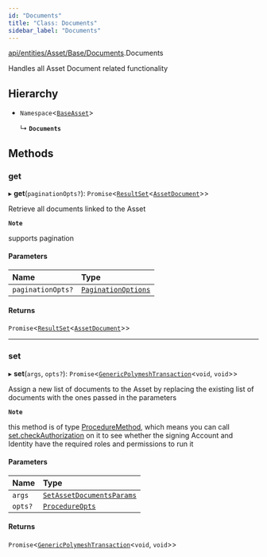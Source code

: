 ```yaml
---
id: "Documents"
title: "Class: Documents"
sidebar_label: "Documents"
---
```


[api/entities/Asset/Base/Documents](../../../../../../modules/API/Entities/Asset/Base/Documents/Documents.md).Documents

Handles all Asset Document related functionality

## Hierarchy

- `Namespace`<[`BaseAsset`](../BaseAsset/BaseAsset.md)\>

  ↳ **`Documents`**

## Methods

### get

▸ **get**(`paginationOpts?`): `Promise`<[`ResultSet`](../../../../../../interfaces/Types/ResultSet/ResultSet.md)<[`AssetDocument`](../../../../../../interfaces/Types/AssetDocument/AssetDocument.md)\>\>

Retrieve all documents linked to the Asset

**`Note`**

 supports pagination

#### Parameters

| Name | Type |
| :------ | :------ |
| `paginationOpts?` | [`PaginationOptions`](../../../../../../interfaces/Types/PaginationOptions/PaginationOptions.md) |

#### Returns

`Promise`<[`ResultSet`](../../../../../../interfaces/Types/ResultSet/ResultSet.md)<[`AssetDocument`](../../../../../../interfaces/Types/AssetDocument/AssetDocument.md)\>\>

___

### set

▸ **set**(`args`, `opts?`): `Promise`<[`GenericPolymeshTransaction`](../../../../../../modules/Types/Types.md#genericpolymeshtransaction)<`void`, `void`\>\>

Assign a new list of documents to the Asset by replacing the existing list of documents with the ones passed in the parameters

**`Note`**

 this method is of type [ProcedureMethod](../../../../../../interfaces/Types/ProcedureMethod/ProcedureMethod.md), which means you can call [set.checkAuthorization](../../../../../../interfaces/Types/ProcedureMethod/ProcedureMethod.md#checkauthorization)
  on it to see whether the signing Account and Identity have the required roles and permissions to run it

#### Parameters

| Name | Type |
| :------ | :------ |
| `args` | [`SetAssetDocumentsParams`](../../../../../../interfaces/API/Procedures/Types/SetAssetDocumentsParams/SetAssetDocumentsParams.md) |
| `opts?` | [`ProcedureOpts`](../../../../../../interfaces/Types/ProcedureOpts/ProcedureOpts.md) |

#### Returns

`Promise`<[`GenericPolymeshTransaction`](../../../../../../modules/Types/Types.md#genericpolymeshtransaction)<`void`, `void`\>\>
